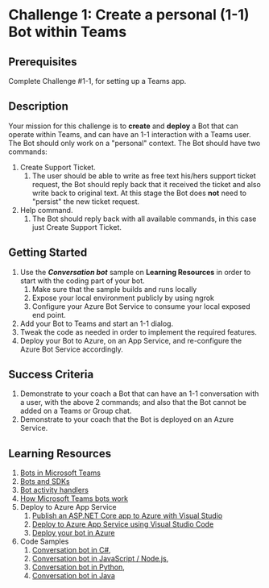 # Challenge 1: Create a personal (1-1) Bot within Teams

## Prerequisites

Complete Challenge #1-1, for setting up a Teams app.

## Description

Your mission for this challenge is to **create** and **deploy** a Bot that can operate within Teams, and can have an 1-1 interaction with a Teams user. The Bot should only work on a "personal" context.
The Bot should have two commands:

1. Create Support Ticket.
    1. The user should be able to write as free text his/hers support ticket request, the Bot should reply back that it received the ticket and also write back to original text. At this stage the Bot does **not** need to "persist" the new ticket request.
2. Help command.
    1. The Bot should reply back with all available commands, in this case just Create Support Ticket.

## Getting Started

1. Use the ***Conversation bot*** sample on **Learning Resources** in order to start with the coding part of your bot.
    1. Make sure that the sample builds and runs locally
    2. Expose your local environment publicly by using ngrok
    3. Configure your Azure Bot Service to consume your local exposed end point.
2. Add your Bot to Teams and start an 1-1 dialog.
3. Tweak the code as needed in order to implement the required features.
4. Deploy your Bot to Azure, on an App Service, and re-configure the Azure Bot Service accordingly.

## Success Criteria

1. Demonstrate to your coach a Bot that can have an 1-1 conversation with a user, with the above 2 commands; and also that the Bot cannot be added on a Teams or Group chat.
2. Demonstrate to your coach that the Bot is deployed on an Azure Service.

## Learning Resources

1. [Bots in Microsoft Teams](https://docs.microsoft.com/en-us/microsoftteams/platform/bots/what-are-bots)
2. [Bots and SDKs](https://docs.microsoft.com/en-us/microsoftteams/platform/bots/bot-features?tabs=dotnet#bots-with-the-microsoft-bot-framework)
3. [Bot activity handlers](https://docs.microsoft.com/en-us/microsoftteams/platform/bots/bot-basics?tabs=csharp)
4. [How Microsoft Teams bots work](https://docs.microsoft.com/en-us/azure/bot-service/bot-builder-basics-teams?view=azure-bot-service-4.0&tabs=csharp)
5. Deploy to Azure App Service
    1. [Publish an ASP.NET Core app to Azure with Visual Studio](https://docs.microsoft.com/en-us/aspnet/core/tutorials/publish-to-azure-webapp-using-vs?view=aspnetcore-6.0)
    2. [Deploy to Azure App Service using Visual Studio Code](https://docs.microsoft.com/en-us/azure/devops/pipelines/targets/deploy-to-azure-vscode?view=azure-devops)
    3. [Deploy your bot in Azure](https://docs.microsoft.com/en-us/azure/bot-service/bot-builder-deploy-az-cli?view=azure-bot-service-4.0&tabs=csharp%2Cuserassigned)
6. Code Samples
    1. [Conversation bot in C#](https://github.com/microsoft/BotBuilder-Samples/blob/main/samples/csharp_dotnetcore/57.teams-conversation-bot),
    2. [Conversation bot in JavaScript / Node.js](https://github.com/microsoft/BotBuilder-Samples/blob/main/samples/javascript_nodejs/57.teams-conversation-bot),
    3. [Conversation bot in Python](https://github.com/microsoft/BotBuilder-Samples/blob/main/samples/python/57.teams-conversation-bot),
    4. [Conversation bot in Java](https://github.com/microsoft/BotBuilder-Samples/blob/main/samples/java_springboot/57.teams-conversation-bot)
